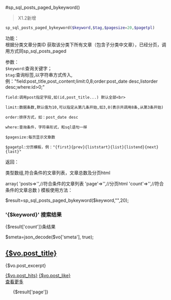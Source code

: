 #sp_sql_posts_paged_bykeyword()

> X1.2新增
```php
sp_sql_posts_paged_bykeyword($keyword,$tag,$pagesize=20,$pagetpl)
```

功能：  
根据分类文章分类ID 获取该分类下所有文章（包含子分类中文章），已经分页，调用方式同sp_sql_posts_paged

参数：  
`$keyword`:查询关键字；  
`$tag`:查询标签,以字符串方式传入,例："field:post_title,post_content;limit:0,8;order:post_date desc,listorder desc;where:id>0;"
```
field:调用post指定字段,如(id,post_title...) 默认全部<br>

limit:数据条数,默认值为10,可以指定从第几条开始,如3,8(表示共调用8条,从第3条开始)

order:排序方式，如：post_date desc

where:查询条件，字符串形式，和sql语句一样

$pagesize:每页显示文章数

$pagetpl:分页模板，例："{first}{prev}{liststart}{list}{listend}{next}{last}"
```
返回：

类型数组,符合条件的文章列表，文章总数及分页html

array(
    'posts=>'',//符合条件的文章列表
    'page'=>'',//分页html
    'count'=>'',//符合条件的文章总数
)
模板使用方法：

<div class="main-title">
	<php>
		$result=sp_sql_posts_paged_bykeyword($keyword,"",20);
	</php>
	<h3>'{$keyword}' 搜索结果 </h3>
	<p>{$result['count']}条结果</p>
</div>

<volist name="result['posts']" id="vo">
<php>
	$smeta=json_decode($vo['smeta'], true);
</php>

<div class="list-boxes">
	<h2><a href="{:leuu('article/index',array('id'=>$vo['tid']))}">{$vo.post_title}</a></h2>
	<p>{$vo.post_excerpt}</p>
	<div>
		<div class="pull-left">
			<div class="list-actions">
			<a href="javascript:;"><i class="fa fa-eye"></i><span>{$vo.post_hits}</span></a>
			<a href="{:U('article/do_like',array('id'=>$vo['object_id']))}" class="J_count_btn"><i class="fa fa-thumbs-up"></i><span class="count">{$vo.post_like}</span></a>
			<a href="{:U('user/favorite/do_favorite',array('id'=>$vo['object_id']))}" class="J_favorite_btn" data-title="{$vo.post_title}" data-url="{:U('portal/article/index',array('id'=>$vo['tid']))}" data-key="{:sp_get_favorite_key('posts',$vo['object_id'])}">
				<i class="fa fa-star-o"></i>
			</a>
			</div>
		</div>
		<a class="btn btn-warning pull-right" href="{:leuu('article/index',array('id'=>$vo['tid']))}">查看更多</a>
	</div>
</div>
</volist>

<div class="pagination">
	<ul>
		{$result['page']}
	</ul>
</div>